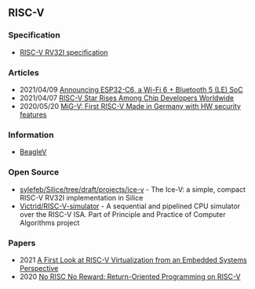 ## RISC-V


### Specification
- [RISC-V RV32I specification](https://github.com/riscv/riscv-isa-manual/releases/download/Ratified-IMAFDQC/riscv-spec-20191213.pdf)


### Articles
- 2021/04/09 [Announcing ESP32-C6, a Wi-Fi 6 + Bluetooth 5 (LE) SoC](https://www.espressif.com/en/news/ESP32_C6)
- 2021/04/07 [RISC-V Star Rises Among Chip Developers Worldwide](https://spectrum.ieee.org/tech-talk/semiconductors/design/riscv-rises-among-chip-developers-worldwide.amp.htm)
- 2020/05/20 [MiG-V: First RISC-V Made in Germany with HW security features](https://www.ice.rwth-aachen.de/news/news-article/first-risc-v-made-in-germany-with-hw-security-features/)


### Information
- [BeagleV](https://beagleboard.org/beaglev)


### Open Source
- [sylefeb/Silice/tree/draft/projects/ice-v](https://github.com/sylefeb/Silice/tree/draft/projects/ice-v) - The Ice-V: a simple, compact RISC-V RV32I implementation in Silice
- [Victrid/RISC-V-simulator](https://github.com/Victrid/RISC-V-simulator) - A sequential and pipelined CPU simulator over the RISC-V ISA. Part of Principle and Practice of Computer Algorithms project



### Papers
- 2021 [A First Look at RISC-V Virtualization from an Embedded Systems Perspective](https://arxiv.org/pdf/2103.14951.pdf)
- 2020 [No RISC No Reward: Return-Oriented Programming on RISC-V](https://arxiv.org/pdf/2007.14995.pdf)
